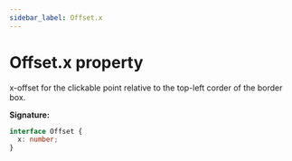 ```yaml
---
sidebar_label: Offset.x
---
```


# Offset.x property

x-offset for the clickable point relative to the top-left corder of the border box.

**Signature:**

```typescript
interface Offset {
  x: number;
}
```
